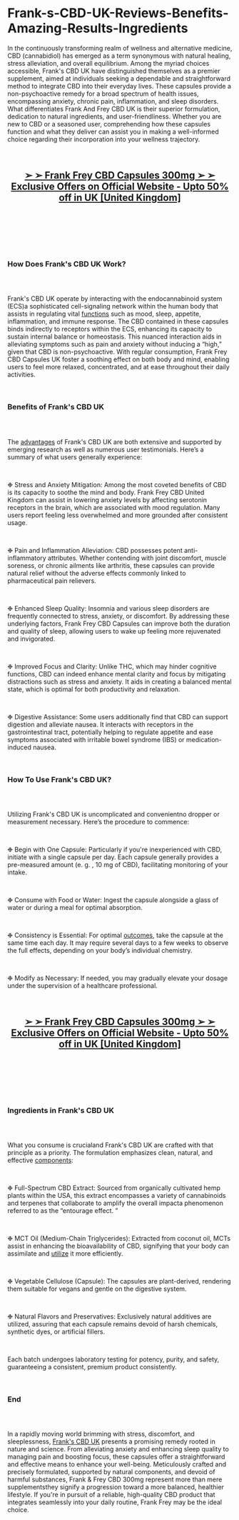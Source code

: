 # Frank-s-CBD-UK-Reviews-Benefits-Amazing-Results-Ingredients

<p>In the continuously transforming realm of wellness and alternative medicine, CBD (cannabidiol) has emerged as a term synonymous with natural healing, stress alleviation, and overall equilibrium. Among the myriad choices accessible, Frank's CBD UK have distinguished themselves as a premier supplement, aimed at individuals seeking a dependable and straightforward method to integrate CBD into their everyday lives. These capsules provide a non-psychoactive remedy for a broad spectrum of health issues, encompassing anxiety, chronic pain, inflammation, and sleep disorders. What differentiates Frank And Frey CBD UK is their superior formulation, dedication to natural ingredients, and user-friendliness. Whether you are new to CBD or a seasoned user, comprehending how these capsules function and what they deliver can assist you in making a well-informed choice regarding their incorporation into your wellness trajectory.</p>
<p>&nbsp;</p>
<h2 style="text-align: center;"><strong><a href="https://franksfreycbd.co.uk/recommends/checkout/">➢ ➢&nbsp;Frank Frey CBD Capsules 300mg ➢ ➢ Exclusive Offers on Official Website - Upto 50% off in UK [United Kingdom]</a></strong></h2>
<h2 style="text-align: center;">&nbsp;</h2>
<p><a href="https://franksfreycbd.co.uk/recommends/checkout/"><img src="https://storage.penzu.com/g/3DVQvC5u6bpXVgtx" alt="" /></a></p>
<p>&nbsp;</p>
<h3><strong>How Does Frank's CBD UK Work?</strong></h3>
<h3>&nbsp;</h3>
<p>Frank's CBD UK operate by interacting with the endocannabinoid system (ECS)a sophisticated cell-signaling network within the human body that assists in regulating vital&nbsp;<a href="https://cannasidecbd.com/">functions</a>&nbsp;such as mood, sleep, appetite, inflammation, and immune response. The CBD contained in these capsules binds indirectly to receptors within the ECS, enhancing its capacity to sustain internal balance or homeostasis. This nuanced interaction aids in alleviating symptoms such as pain and anxiety without inducing a &ldquo;high,&rdquo; given that CBD is non-psychoactive. With regular consumption, Frank Frey CBD Capsules UK foster a soothing effect on both body and mind, enabling users to feel more relaxed, concentrated, and at ease throughout their daily activities.</p>
<p>&nbsp;</p>
<h3><strong>Benefits of Frank's CBD UK</strong></h3>
<h3>&nbsp;</h3>
<p>The&nbsp;<a href="https://frankfreycbd.dk/">advantages</a>&nbsp;of Frank's CBD UK are both extensive and supported by emerging research as well as numerous user testimonials. Here&rsquo;s a summary of what users generally experience:</p>
<p>&nbsp;</p>
<p>❉ Stress and Anxiety Mitigation: Among the most coveted benefits of CBD is its capacity to soothe the mind and body. Frank Frey CBD United Kingdom can assist in lowering anxiety levels by affecting serotonin receptors in the brain, which are associated with mood regulation. Many users report feeling less overwhelmed and more grounded after consistent usage.</p>
<p>&nbsp;</p>
<p>❉ Pain and Inflammation Alleviation: CBD possesses potent anti-inflammatory attributes. Whether contending with joint discomfort, muscle soreness, or chronic ailments like arthritis, these capsules can provide natural relief without the adverse effects commonly linked to pharmaceutical pain relievers.</p>
<p>&nbsp;</p>
<p>❉ Enhanced Sleep Quality: Insomnia and various sleep disorders are frequently connected to stress, anxiety, or discomfort. By addressing these underlying factors, Frank Frey CBD Capsules can improve both the duration and quality of sleep, allowing users to wake up feeling more rejuvenated and invigorated.</p>
<p>&nbsp;</p>
<p>❉ Improved Focus and Clarity: Unlike THC, which may hinder cognitive functions, CBD can indeed enhance mental clarity and focus by mitigating distractions such as stress and anxiety. It aids in creating a balanced mental state, which is optimal for both productivity and relaxation.</p>
<p>&nbsp;</p>
<p>❉ Digestive Assistance: Some users additionally find that CBD can support digestion and alleviate nausea. It interacts with receptors in the gastrointestinal tract, potentially helping to regulate appetite and ease symptoms associated with irritable bowel syndrome (IBS) or medication-induced nausea.</p>
<p>&nbsp;</p>
<h3><strong>How To Use Frank's CBD UK?</strong></h3>
<h3>&nbsp;</h3>
<p>Utilizing Frank's CBD UK is uncomplicated and convenientno dropper or measurement necessary. Here&rsquo;s the procedure to commence:</p>
<p>&nbsp;</p>
<p>❉ Begin with One Capsule: Particularly if you're inexperienced with CBD, initiate with a single capsule per day. Each capsule generally provides a pre-measured amount (e. g. , 10 mg of CBD), facilitating monitoring of your intake.</p>
<p>&nbsp;</p>
<p>❉ Consume with Food or Water: Ingest the capsule alongside a glass of water or during a meal for optimal absorption.</p>
<p>&nbsp;</p>
<p>❉ Consistency is Essential: For optimal&nbsp;<a href="https://frankandfreycbd.co.uk/">outcomes</a>, take the capsule at the same time each day. It may require several days to a few weeks to observe the full effects, depending on your body&rsquo;s individual chemistry.</p>
<p>&nbsp;</p>
<p>❉ Modify as Necessary: If needed, you may gradually elevate your dosage under the supervision of a healthcare professional.</p>
<p>&nbsp;</p>
<h2 style="text-align: center;"><strong><a href="https://franksfreycbd.co.uk/recommends/checkout/">➢ ➢&nbsp;Frank Frey CBD Capsules 300mg ➢ ➢ Exclusive Offers on Official Website - Upto 50% off in UK [United Kingdom]</a></strong></h2>
<h2 style="text-align: center;">&nbsp;</h2>
<p><a href="https://franksfreycbd.co.uk/recommends/checkout/"><img src="https://storage.penzu.com/g/RX5CwkYAttGuiMXd" alt="" /></a></p>
<p>&nbsp;</p>
<h3><strong>Ingredients in Frank's CBD UK</strong></h3>
<h3>&nbsp;</h3>
<p>What you consume is crucialand Frank's CBD UK are crafted with that principle as a priority. The formulation emphasizes clean, natural, and effective&nbsp;<a href="https://franksfreycbd.nl/">components</a>:</p>
<p>&nbsp;</p>
<p>❉ Full-Spectrum CBD Extract: Sourced from organically cultivated hemp plants within the USA, this extract encompasses a variety of cannabinoids and terpenes that collaborate to amplify the overall impacta phenomenon referred to as the &ldquo;entourage effect. &rdquo;</p>
<p>&nbsp;</p>
<p>❉ MCT Oil (Medium-Chain Triglycerides): Extracted from coconut oil, MCTs assist in enhancing the bioavailability of CBD, signifying that your body can assimilate and&nbsp;<a href="https://naturesgardencbd.dk/">utilize</a>&nbsp;it more efficiently.</p>
<p>&nbsp;</p>
<p>❉ Vegetable Cellulose (Capsule): The capsules are plant-derived, rendering them suitable for vegans and gentle on the digestive system.</p>
<p>&nbsp;</p>
<p>❉ Natural Flavors and Preservatives: Exclusively natural additives are utilized, assuring that each capsule remains devoid of harsh chemicals, synthetic dyes, or artificial fillers.</p>
<p>&nbsp;</p>
<p>Each batch undergoes laboratory testing for potency, purity, and safety, guaranteeing a consistent, premium product consistently.</p>
<p>&nbsp;</p>
<h3><strong>End</strong></h3>
<h3>&nbsp;</h3>
<p>In a rapidly moving world brimming with stress, discomfort, and sleeplessness,&nbsp;<a href="https://franksfreycbd.co.uk/">Frank's CBD UK</a>&nbsp;presents a promising remedy rooted in nature and science. From alleviating anxiety and enhancing sleep quality to managing pain and boosting focus, these capsules offer a straightforward and effective means to enhance your well-being. Meticulously crafted and precisely formulated, supported by natural components, and devoid of harmful substances, Frank &amp; Frey CBD 300mg represent more than mere supplementsthey signify a progression toward a more balanced, healthier lifestyle. If you're in pursuit of a reliable, high-quality CBD product that integrates seamlessly into your daily routine, Frank Frey may be the ideal choice.</p>
